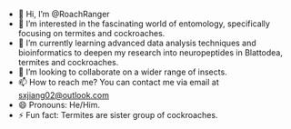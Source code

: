 - 👋 Hi, I’m @RoachRanger
- 👀 I’m interested in the fascinating world of entomology, specifically focusing on termites and cockroaches.
- 🌱 I’m currently learning advanced data analysis techniques and bioinformatics to deepen my research into neuropeptides in Blattodea, termites and cockroaches.
- 💞️ I’m looking to collaborate on a wider range of insects.
- 📫 How to reach me? You can contact me via email at sxjiang02@outlook.com
- 😄 Pronouns: He/Him.
- ⚡ Fun fact: Termites are sister group of cockroaches.

<!---
RoachRanger/RoachRanger is a ✨ special ✨ repository because its `README.md` (this file) appears on your GitHub profile.
You can click the Preview link to take a look at your changes.
--->
